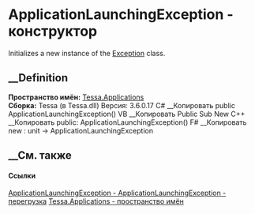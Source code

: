 # ApplicationLaunchingException - конструктор
Initializes a new instance of the
[Exception](https://learn.microsoft.com/dotnet/api/system.exception) class.
##  __Definition
 **Пространство имён:** [Tessa.Applications](N_Tessa_Applications.htm)  
 **Сборка:** Tessa (в Tessa.dll) Версия: 3.6.0.17
C# __Копировать
     public ApplicationLaunchingException()
VB __Копировать
     Public Sub New
C++ __Копировать
     public:
    ApplicationLaunchingException()
F# __Копировать
     new : unit -> ApplicationLaunchingException
##  __См. также
#### Ссылки
[ApplicationLaunchingException -
](T_Tessa_Applications_ApplicationLaunchingException.htm)
[ApplicationLaunchingException -
перегрузка](Overload_Tessa_Applications_ApplicationLaunchingException__ctor.htm)
[Tessa.Applications - пространство имён](N_Tessa_Applications.htm)
